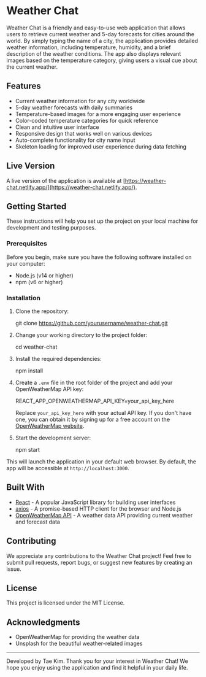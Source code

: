 # Weather Chat

Weather Chat is a friendly and easy-to-use web application that allows users to retrieve current weather and 5-day forecasts for cities around the world. By simply typing the name of a city, the application provides detailed weather information, including temperature, humidity, and a brief description of the weather conditions. The app also displays relevant images based on the temperature category, giving users a visual cue about the current weather.

## Features

- Current weather information for any city worldwide
- 5-day weather forecasts with daily summaries
- Temperature-based images for a more engaging user experience
- Color-coded temperature categories for quick reference
- Clean and intuitive user interface
- Responsive design that works well on various devices
- Auto-complete functionality for city name input
- Skeleton loading for improved user experience during data fetching

## Live Version

A live version of the application is available at [https://weather-chat.netlify.app/](https://weather-chat.netlify.app/).

## Getting Started

These instructions will help you set up the project on your local machine for development and testing purposes.

### Prerequisites

Before you begin, make sure you have the following software installed on your computer:

- Node.js (v14 or higher)
- npm (v6 or higher)

### Installation

1. Clone the repository:

    git clone https://github.com/yourusername/weather-chat.git

2. Change your working directory to the project folder:

    cd weather-chat

3. Install the required dependencies:

    npm install

4. Create a `.env` file in the root folder of the project and add your OpenWeatherMap API key:

    REACT_APP_OPENWEATHERMAP_API_KEY=your_api_key_here

    Replace `your_api_key_here` with your actual API key. If you don't have one, you can obtain it by signing up for a free account on the [OpenWeatherMap website](https://openweathermap.org/).

5. Start the development server:

    npm start

This will launch the application in your default web browser. By default, the app will be accessible at `http://localhost:3000`.

## Built With

- [React](https://reactjs.org/) - A popular JavaScript library for building user interfaces
- [axios](https://axios-http.com/) - A promise-based HTTP client for the browser and Node.js
- [OpenWeatherMap API](https://openweathermap.org/api) - A weather data API providing current weather and forecast data

## Contributing

We appreciate any contributions to the Weather Chat project! Feel free to submit pull requests, report bugs, or suggest new features by creating an issue.

## License

This project is licensed under the MIT License.

## Acknowledgments

- OpenWeatherMap for providing the weather data
- Unsplash for the beautiful weather-related images

---

Developed by Tae Kim. Thank you for your interest in Weather Chat! We hope you enjoy using the application and find it helpful in your daily life.
